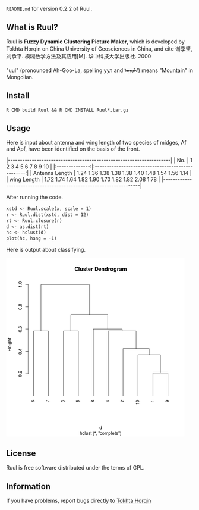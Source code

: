 `README.md` for version 0.2.2 of Ruul.

## What is Ruul? ##

Ruul is **Fuzzy Dynamic Clustering Picture Maker**, 
which is developed by Tokhta Horqin on China University of Geosciences in China, 
and cite 谢季坚, 刘承平. 模糊数学方法及其应用[M]. 华中科技大学出版社. 2000

"uul" (pronounced Ah-Goo-La, spelling уул and ᠠᠭᠤᠯᠠ) means "Mountain" in Mongolian.

## Install ##

    R CMD build Ruul && R CMD INSTALL Ruul*.tar.gz

## Usage ##

Here is input about antenna and wing length of two species of midges, 
Af and Apf, have been identified on the basis of the front.

|--------------------------------------------------------------------|
|        No.     |  1    2    3    4    5    6    7    8    9   10   |
|:--------------:|:-------------------------------------------------:|
| Antenna Length | 1.24 1.36 1.38 1.38 1.38 1.40 1.48 1.54 1.56 1.14 |
|   wing Length  | 1.72 1.74 1.64 1.82 1.90 1.70 1.82 1.82 2.08 1.78 |
|--------------------------------------------------------------------|

After running the code.

    xstd <- Ruul.scale(x, scale = 1)
    r <- Ruul.dist(xstd, dist = 12)
    rt <- Ruul.closure(r)
    d <- as.dist(rt)
    hc <- hclust(d)
    plot(hc, hang = -1)

Here is output about classifying.

![demo](demo.bmp)

## License ##

Ruul is free software distributed under the terms of GPL.

## Information ##

If you have problems, report bugs directly to [Tokhta Horqin](tokhta@outlook.com)

